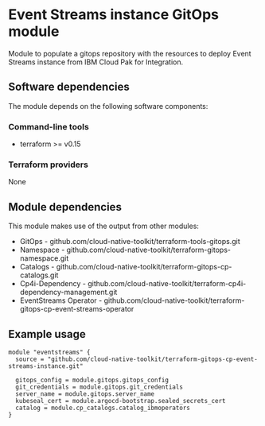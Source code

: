 # Event Streams instance GitOps module

Module to populate a gitops repository with the resources to deploy Event Streams instance from IBM Cloud Pak for Integration.

## Software dependencies

The module depends on the following software components:

### Command-line tools

- terraform >= v0.15

### Terraform providers

None

## Module dependencies

This module makes use of the output from other modules:

- GitOps - github.com/cloud-native-toolkit/terraform-tools-gitops.git
- Namespace - github.com/cloud-native-toolkit/terraform-gitops-namespace.git
- Catalogs - github.com/cloud-native-toolkit/terraform-gitops-cp-catalogs.git
- Cp4i-Dependency - github.com/cloud-native-toolkit/terraform-cp4i-dependency-management.git
- EventStreams Operator - github.com/cloud-native-toolkit/terraform-gitops-cp-event-streams-operator

## Example usage

```hcl-terraform
module "eventstreams" {
  source = "github.com/cloud-native-toolkit/terraform-gitops-cp-event-streams-instance.git"

  gitops_config = module.gitops.gitops_config
  git_credentials = module.gitops.git_credentials
  server_name = module.gitops.server_name
  kubeseal_cert = module.argocd-bootstrap.sealed_secrets_cert
  catalog = module.cp_catalogs.catalog_ibmoperators    
}
```

